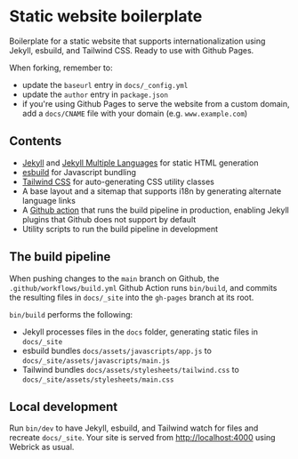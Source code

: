 # Static website boilerplate

Boilerplate for a static website that supports internationalization using Jekyll, esbuild, and Tailwind CSS.
Ready to use with Github Pages.

When forking, remember to:
- update the `baseurl` entry in `docs/_config.yml`
- update the `author` entry in `package.json`
- if you're using Github Pages to serve the website from a custom domain, add a `docs/CNAME` file with your domain (e.g. `www.example.com`)  

## Contents

- [Jekyll](https://jekyllrb.com/) and 
[Jekyll Multiple Languages](https://github.com/kurtsson/jekyll-multiple-languages-plugin) for static HTML generation
- [esbuild](https://esbuild.github.io/) for Javascript bundling
- [Tailwind CSS](https://tailwindcss.com/) for auto-generating CSS utility classes
- A base layout and a sitemap that supports i18n by generating alternate language links  
- A [Github action](https://docs.github.com/en/actions) that runs the build pipeline in production, 
enabling Jekyll plugins that Github does not support by default
- Utility scripts to run the build pipeline in development 

## The build pipeline

When pushing changes to the `main` branch on Github, the `.github/workflows/build.yml` Github Action runs `bin/build`,
and commits the resulting files in `docs/_site` into the `gh-pages` branch at its root.

`bin/build` performs the following:
- Jekyll processes files in the `docs` folder, generating static files in `docs/_site`
- esbuild bundles `docs/assets/javascripts/app.js` to `docs/_site/assets/javascripts/main.js`
- Tailwind bundles `docs/assets/stylesheets/tailwind.css` to `docs/_site/assets/stylesheets/main.css`

## Local development

Run `bin/dev` to have Jekyll, esbuild, and Tailwind watch for files and recreate `docs/_site`.
Your site is served from [http://localhost:4000](http://localhost:4000) using Webrick as usual.
